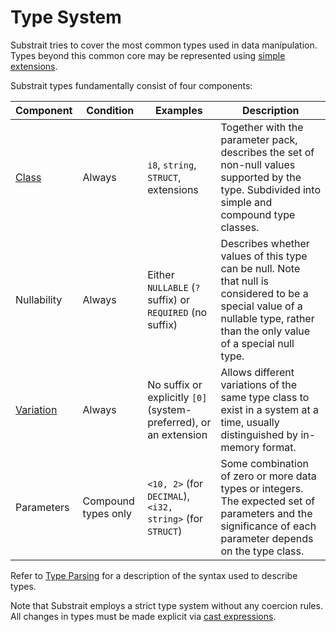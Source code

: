 # Type System

Substrait tries to cover the most common types used in data manipulation. Types beyond this common core may be represented using [simple extensions](../extensions/simple_extensions.md).

Substrait types fundamentally consist of four components:

| Component                       | Condition           | Examples                                                          | Description
| ------------------------------- | ------------------- | ----------------------------------------------------------------- | ----------------------------------------------------------------------------------------------------------------------------------------------------------------------------
| [Class](type_classes.md)        | Always              | `i8`, `string`, `STRUCT`, extensions                              | Together with the parameter pack, describes the set of non-null values supported by the type. Subdivided into simple and compound type classes.
| Nullability                     | Always              | Either `NULLABLE` (`?` suffix) or `REQUIRED` (no suffix)          | Describes whether values of this type can be null. Note that null is considered to be a special value of a nullable type, rather than the only value of a special null type.
| [Variation](type_variations.md) | Always              | No suffix or explicitly `[0]` (system-preferred), or an extension | Allows different variations of the same type class to exist in a system at a time, usually distinguished by in-memory format.
| Parameters                      | Compound types only | `<10, 2>` (for `DECIMAL`), `<i32, string>` (for `STRUCT`)         | Some combination of zero or more data types or integers. The expected set of parameters and the significance of each parameter depends on the type class.

Refer to [Type Parsing](type_parsing.md) for a description of the syntax used to describe types.

Note that Substrait employs a strict type system without any coercion rules. All changes in types must be made explicit via [cast expressions](../expressions/specialized_record_expressions.md).
